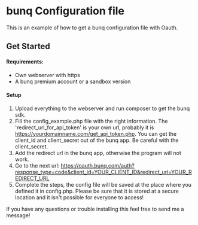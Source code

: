 # bunq Configuration file

This is an example of how to get a bunq configuration file with Oauth.
## Get Started
#### Requirements:
- Own webserver with https
- A bunq premium account or a sandbox version

#### Setup
1. Upload everything to the webserver and run composer to get the bunq sdk.
2. Fill the config_example.php file with the right information. The 'redirect_url_for_api_token' is your own url, probably it is https://yourdomainname.com/get_api_token.php. You can get the client_id and client_secret out of the bunq app. Be careful with the client_secret.
3. Add the redirect url in the bunq app, otherwise the program will not work.
4. Go to the next url: https://oauth.bunq.com/auth?response_type=code&client_id=YOUR_CLIENT_ID&redirect_uri=YOUR_REDIRECT_URL
5. Complete the steps, the config file will be saved at the place where you defined it in config.php. Please be sure that it is stored at a secure location and it isn't possible for everyone to access!

If you have any questions or trouble installing this feel free to send me a message!
